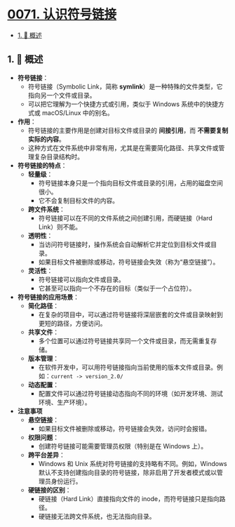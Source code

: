 # [0071. 认识符号链接](https://github.com/Tdahuyou/TNotes.nodejs/tree/main/notes/0071.%20%E8%AE%A4%E8%AF%86%E7%AC%A6%E5%8F%B7%E9%93%BE%E6%8E%A5)

<!-- region:toc -->

- [1. 📒 概述](#1--概述)

<!-- endregion:toc -->

## 1. 📒 概述

- **符号链接**：
  - 符号链接（Symbolic Link，简称 **symlink**）是一种特殊的文件类型，它指向另一个文件或目录。
  - 可以把它理解为一个快捷方式或引用，类似于 Windows 系统中的快捷方式或 macOS/Linux 中的别名。
- **作用**：
  - 符号链接的主要作用是创建对目标文件或目录的 **间接引用**，而 **不需要复制实际的内容**。
  - 这种方式在文件系统中非常有用，尤其是在需要简化路径、共享文件或管理复杂目录结构时。
- **符号链接的特点**：
  - **轻量级**：
    - 符号链接本身只是一个指向目标文件或目录的引用，占用的磁盘空间很小。
    - 它不会复制目标文件的内容。
  - **跨文件系统**：
    - 符号链接可以在不同的文件系统之间创建引用，而硬链接（Hard Link）则不能。
  - **透明性**：
    - 当访问符号链接时，操作系统会自动解析它并定位到目标文件或目录。
    - 如果目标文件被删除或移动，符号链接会失效（称为“悬空链接”）。
  - **灵活性**：
    - 符号链接可以指向文件或目录。
    - 它甚至可以指向一个不存在的目标（类似于一个占位符）。
- **符号链接的应用场景**：
  - **简化路径**：
    - 在复杂的项目中，可以通过符号链接将深层嵌套的文件或目录映射到更短的路径，方便访问。
  - **共享文件**：
    - 多个位置可以通过符号链接共享同一个文件或目录，而无需重复存储。
  - **版本管理**：
    - 在软件开发中，可以用符号链接指向当前使用的版本文件或目录。例如：`current -> version_2.0/`
  - **动态配置**：
    - 配置文件可以通过符号链接动态指向不同的环境（如开发环境、测试环境、生产环境）。
- **注意事项**
  - **悬空链接**：
    - 如果目标文件被删除或移动，符号链接会失效，访问时会报错。
  - **权限问题**：
    - 创建符号链接可能需要管理员权限（特别是在 Windows 上）。
  - **跨平台差异**：
    - Windows 和 Unix 系统对符号链接的支持略有不同。例如，Windows 默认不支持创建指向目录的符号链接，除非启用了开发者模式或以管理员身份运行。
  - **硬链接的区别**：
    - 硬链接（Hard Link）直接指向文件的 inode，而符号链接只是指向路径。
    - 硬链接无法跨文件系统，也无法指向目录。
